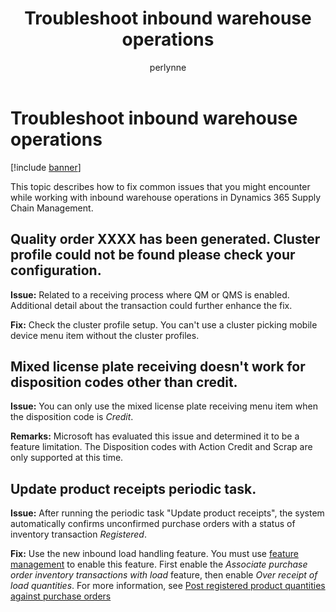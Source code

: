 ﻿---
# required metadata

title: Troubleshoot inbound warehouse operations
description: XXXX
author: perlynne
manager: tfehr
ms.date: 10/19/2020
ms.topic: article
ms.prod: 
ms.service: dynamics-ax-applications
ms.technology: 

# optional metadata

ms.search.form: 
# ROBOTS: 
audience: Application user
# ms.devlang: 
ms.reviewer: kamaybac
ms.search.scope: Core, Operations
# ms.tgt_pltfrm: 
ms.custom: 
ms.assetid: 
ms.search.region: Global
# ms.search.industry: 
ms.author: perlynne
ms.search.validFrom: 2020-10-19
ms.dyn365.ops.version: 10.0.15
---

# Troubleshoot inbound warehouse operations

[!include [banner](../includes/banner.md)]

This topic describes how to fix common issues that you might encounter while working with inbound warehouse operations in Dynamics 365 Supply Chain Management.

## Quality order XXXX has been generated. Cluster profile could not be found please check your configuration.
<!-- KFM: Is this an error message? If so, it should be labelled as such and put in quotes. -->
**Issue:** Related to a receiving process where QM or QMS is enabled. Additional detail about the transaction could further enhance the fix.
<!-- KFM: Spell out "QM" and "QMS". Second sentence isn't clear. Issue should be better explained better. -->
**Fix:** Check the cluster profile setup. You can't use a cluster picking mobile device menu item without the cluster profiles.
<!-- KFM: So, what should I do? Create a profile? -->

## Mixed license plate receiving doesn't work for disposition codes other than credit.

**Issue:** You can only use the mixed license plate receiving menu item when the disposition code is *Credit*.

**Remarks:** Microsoft has evaluated this issue and determined it to be a feature limitation. The Disposition codes with Action Credit and Scrap are only supported at this time. <!-- KFM: I don't understand the last sentence. Please also check capitalization and set field labels in bold. -->

## Update product receipts periodic task. 
<!-- KFM: Section title should be phrased as an issue/problem -->

**Issue:** After running the periodic task "Update product receipts", the system automatically confirms unconfirmed purchase orders with a status of inventory transaction *Registered*.

**Fix:** Use the new inbound load handling feature. You must use [feature management](../../fin-ops-core/fin-ops/get-started/feature-management/feature-management-overview.md) to enable this feature. First enable the *Associate purchase order inventory transactions with load* feature, then enable *Over receipt of load quantities*. For more information, see [Post registered product quantities against purchase orders](inbound-load-handling.md#post-registered-quantities)
